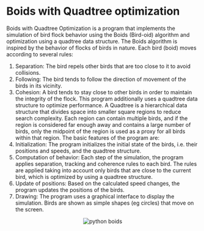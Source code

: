 # Boids with Quadtree optimization


Boids with Quadtree Optimization is a program that implements the simulation of bird flock behavior using the Boids (Bird-oid) algorithm and optimization using a quadtree data structure.
The Boids algorithm is inspired by the behavior of flocks of birds in nature. Each bird (boid) moves according to several rules:
1. Separation: The bird repels other birds that are too close to it to avoid collisions.
2. Following: The bird tends to follow the direction of movement of the birds in its vicinity.
3. Cohesion: A bird tends to stay close to other birds in order to maintain the integrity of the flock.
This program additionally uses a quadtree data structure to optimize performance. A Quadtree is a hierarchical data structure that divides space into smaller square regions to reduce search complexity. Each region can contain multiple birds, and if the region is considered far enough away and contains a large number of birds, only the midpoint of the region is used as a proxy for all birds within that region.
The basic features of the program are:
1. Initialization: The program initializes the initial state of the birds, i.e. their positions and speeds, and the quadtree structure.
2. Computation of behavior: Each step of the simulation, the program applies separation, tracking and coherence rules to each bird. The rules are applied taking into account only birds that are close to the current bird, which is optimized by using a quadtree structure.
3. Update of positions: Based on the calculated speed changes, the program updates the positions of the birds.
4. Drawing: The program uses a graphical interface to display the simulation. Birds are shown as simple shapes (eg circles) that move on the screen.



<p align="center">
  <img src="https://github.com/m3akk/Boids_Quadtree_Python/assets/120716573/eccb7028-de37-493b-aee8-feb9a9349b82" alt="python boids">
</p>



